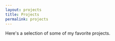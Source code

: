 ```yaml
---
layout: projects
title: Projects
permalink: projects
---
```

Here's a selection of some of my favorite projects.
